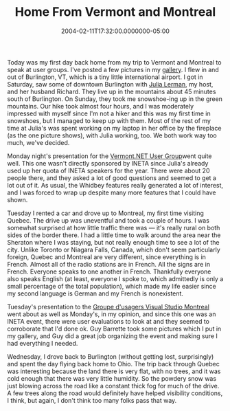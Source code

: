 ﻿---
title: Home From Vermont and Montreal
date: "2004-02-11T17:32:00.0000000-05:00"
description: Today was my first day back home from my trip to Vermont and
featuredImage: img/home-from-vermont-and-montreal-featured.png
---

Today was my first day back home from my trip to Vermont and Montreal to speak at user groups. I've posted a few pictures in my [gallery](http://aspadvice.com/blogs/ssmith/gallery/71.aspx). I flew in and out of Burlington, VT, which is a tiny little international airport. I got in Saturday, saw some of downtown Burlington with [Julia Lerman](http://dotnetweblogs.com/blog), my host, and her husband Richard. They live up in the mountains about 45 minutes south of Burlington. On Sunday, they took me snowshoe-ing up in the green mountains. Our hike took almost four hours, and I was moderately impressed with myself since I'm not a hiker and this was my first time in snowshoes, but I managed to keep up with them. Most of the rest of my time at Julia's was spent working on my laptop in her office by the fireplace (as the one picture shows), with Julia working, too. We both work way too much, we've decided.

Monday night's presentation for the [Vermont.NET User Group](http://vtdotnet.org/)went quite well. This one wasn't directly sponsored by INETA since Julia's already used up her quota of INETA speakers for the year. There were about 20 people there, and they asked a lot of good questions and seemed to get a lot out of it. As usual, the Whidbey features really generated a lot of interest, and I was forced to wrap up despite many more features that I could have shown.

Tuesday I rented a car and drove up to Montreal, my first time visiting Quebec. The drive up was uneventful and took a couple of hours. I was somewhat surprised at how little traffic there was — it's really rural on both sides of the border there. I had a little time to walk around the area near the Sheraton where I was staying, but not really enough time to see a lot of the city. Unlike Toronto or Niagara Falls, Canada, which don't seem particularly foreign, Quebec and Montreal are very different, since everything is in French. Almost all of the radio stations are in French. All the signs are in French. Everyone speaks to one another in French. Thankfully everyone also speaks English (at least, everyone I spoke to, which admittedly is only a small percentage of the total population), which made my life easier since my second language is German and my French is nonexistent.

Tuesday's presentation to the [Groupe d'usagers Visual Studio Montreal](http://www.guvsm.net/) went about as well as Monday's, in my opinion, and since this one was an INETA event, there were user evaluations to look at and they seemed to corroborate that I'd done ok. Guy Barrette took some pictures which I put in my gallery, and Guy did a great job organizing the event and making sure I had everything I needed.

Wednesday, I drove back to Burlington (without getting lost, surprisingly) and spent the day flying back home to Ohio. The trip back through Quebec was interesting because the land there is very flat, with no trees, and it was cold enough that there was very little humidity. So the powdery snow was just blowing across the road like a constant thick fog for much of the drive. A few trees along the road would definitely have helped visibility conditions, I think, but again, I don't think too many folks pass that way.

